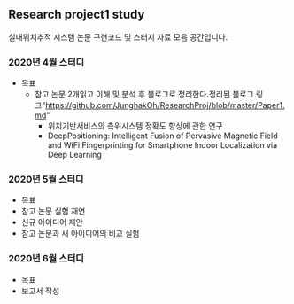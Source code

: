 ## Research project1 study
실내위치추적 시스템 논문 구현코드 및 스터지 자료 모음 공간입니다.

### 2020년 4월  스터디
* 목표
  * 참고 논문 2개읽고 이해 및 분석 후 블로그로 정리한다.정리된 블로그 링크"https://github.com/JunghakOh/ResearchProj/blob/master/Paper1.md"
    * 위치기반서비스의 측위시스템 정확도 향상에 관한 연구      
    * DeepPositioning: Intelligent Fusion of Pervasive Magnetic Field and WiFi Fingerprinting for Smartphone Indoor Localization via Deep Learning


 
### 2020년 5월 스터디
* 목표
 * 참고 논문 실험 재연
 * 신규 아이디어 제안
 * 참고 논문과 새 아이디어의 비교 실험
 ### 2020년 6월 스터디
 * 목표
  * 보고서 작성
   

 
 
